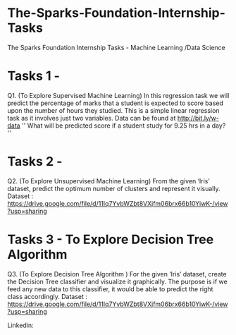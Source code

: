 # The-Sparks-Foundation-Internship-Tasks

The Sparks Foundation Internship Tasks - Machine Learning /Data Science

# Tasks 1 - 


Q1. (To Explore Supervised Machine Learning) In this regression task we will predict the percentage of marks that a student is expected to score based upon the number of hours they studied. This is a simple linear regression task as it involves just two variables. Data can be found at http://bit.ly/w-data '' What will be predicted score if a student study for 9.25 hrs in a day? ''

# Tasks 2 - 

Q2. (To Explore Unsupervised Machine Learning) From the given ‘Iris’ dataset, predict the optimum number of clusters and represent it visually. Dataset : https://drive.google.com/file/d/11Iq7YvbWZbt8VXjfm06brx66b10YiwK-/view?usp=sharing

# Tasks 3 - To Explore Decision Tree Algorithm
Q3. (To Explore Decision Tree Algorithm ) For the given ‘Iris’ dataset, create the Decision Tree classifier and visualize it graphically. The purpose is if we feed any new data to this classifier, it would be able to predict the right class accordingly. Dataset : https://drive.google.com/file/d/11Iq7YvbWZbt8VXjfm06brx66b10YiwK-/view?usp=sharing

Linkedin:
